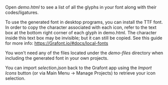 Open *demo.html* to see a list of all the glyphs in your font along with their codes/ligatures.

To use the generated font in desktop programs, you can install the TTF font. In order to copy the character associated with each icon, refer to the text box at the bottom right corner of each glyph in demo.html. The character inside this text box may be invisible; but it can still be copied. See this guide for more info: https://Grafont.io/#docs/local-fonts

You won't need any of the files located under the *demo-files* directory when including the generated font in your own projects.

You can import *selection.json* back to the Grafont app using the *Import Icons* button (or via Main Menu → Manage Projects) to retrieve your icon selection.
